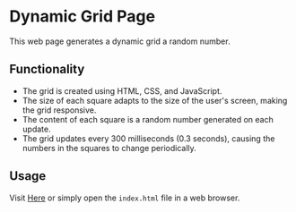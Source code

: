 # Dynamic Grid Page

This web page generates a dynamic grid a random number.

## Functionality

- The grid is created using HTML, CSS, and JavaScript.
- The size of each square adapts to the size of the user's screen, making the grid responsive.
- The content of each square is a random number generated on each update.
- The grid updates every 300 milliseconds (0.3 seconds), causing the numbers in the squares to change periodically.

## Usage

Visit [Here](https://anuragmmer.github.io/num-gen-pg/) or simply open the `index.html` file in a web browser.

